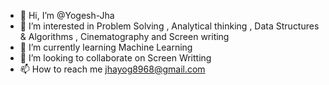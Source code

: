 - 👋 Hi, I’m @Yogesh-Jha
- 👀 I’m interested in Problem Solving , Analytical thinking , Data Structures & Algorithms , Cinematography and Screen writing
- 🌱 I’m currently learning Machine Learning
- 💞️ I’m looking to collaborate on Screen Writting
- 📫 How to reach me jhayog8968@gmail.com
